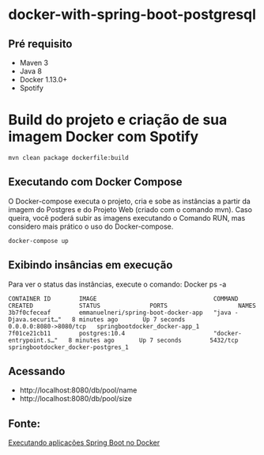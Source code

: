 # docker-with-spring-boot-postgresql

## Pré requisito
- Maven 3
- Java 8
- Docker 1.13.0+
- Spotify

# Build do projeto e criação de sua imagem Docker com Spotify   


```
mvn clean package dockerfile:build 
```

## Executando com Docker Compose 
O Docker-compose executa o projeto, cria e sobe as instâncias a partir da imagem do Postgres e do Projeto Web (criado com o comando mvn). Caso queira, você poderá subir as imagens executando o Comando RUN, mas considero mais prático o uso do Docker-compose.
```
docker-compose up
```

## Exibindo insâncias em execução
Para ver o status das instâncias, execute o comando: Docker ps -a
```
CONTAINER ID        IMAGE                                 COMMAND                  CREATED             STATUS              PORTS                    NAMES
3b7f0cfeceaf        emmanuelneri/spring-boot-docker-app   "java -Djava.securit…"   8 minutes ago       Up 7 seconds        0.0.0.0:8080->8080/tcp   springbootdocker_docker-app_1
7f01ce21cb11        postgres:10.4                         "docker-entrypoint.s…"   8 minutes ago       Up 7 seconds        5432/tcp                 springbootdocker_docker-postgres_1
```

## Acessando 

- http://localhost:8080/db/pool/name
- http://localhost:8080/db/pool/size

## Fonte: 
[Executando aplicações Spring Boot no Docker](https://wp.me/p5RSbg-fO)
